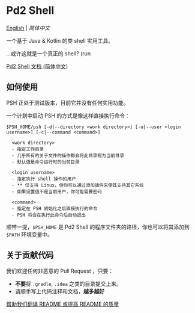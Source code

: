 # Pd2 Shell

[English](README.md) | *简体中文*

一个基于 Java &amp; Kotlin 的类 shell 实用工具。

...或许这就是一个真正的 shell? (run

[Pd2 Shell 文档 (简体中文)](https://pd2-works.github.io/psh)

## 如何使用

PSH 正处于测试版本，目前它并没有任何实用功能。

一个计划中启动 PSH 的方式是像这样直接执行命令：

```
$PSH_HOME/psh [-d|--directory <work directory>] [-u|--user <login username>] [-c|--command <command>]

  <work directory>
  - 指定工作目录
  - 几乎所有的关于文件的操作都会将此目录视为当前目录
  - 默认值是命令运行时的当前目录
  
  <login username>
  - 指定执行 shell 操作的用户
  - ** 仅支持 Linux，但你可以通过添加插件来使其支持其它系统
  - 如果设置值不是当前用户，你可能需要密码
  
  <command>
  - 指定在 PSH 初始化之后直接执行的命令
  - PSH 将会在执行此命令后自动退出
```

顺带一提，`$PSH_HOME` 是 Pd2 Shell 的程序文件夹的路径，你也可以将其添加到 `$PATH` 环境变量中。

## 关于贡献代码

我们欢迎任何非恶意的 Pull Request ，只要：

- **不要**将 `.gradle`, `.idea` 之类的目录提交上来。
- 请顺手写上代码注释和文档，**越多越好**

[帮助我们翻译 README 或提高 README 的质量](https://github.com/pd2-works/psh/issues/new?title=CONTRI_README&#41;)
